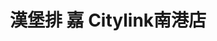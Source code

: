 ---
title: "漢堡排 嘉 Citylink南港店"
description: "漢堡排 嘉 Citylink南港店"
layout: shop
keywords:
  - 美食競賽
  - 台灣美食
  - 美食精選
datePublished: "2025-06-30"
dateModified: "2025-07-06"
city: "台北市"
district: "南港區"
address: "115台北市南港區忠孝東路七段369號C棟10樓"
phone: ""
geo: "25.05256317730094, 121.60451909744904"
google_map: "https://maps.app.goo.gl/vxUD3Yni7CM5UH6k8"
footinder: ""
official: "https://www.instagram.com/hamburg_yoshi.tw1/"
award:
  - name: "500盤"
    year: "2024"
    entries:
      - dishes:
          - "牛舌漢堡排定食"

---